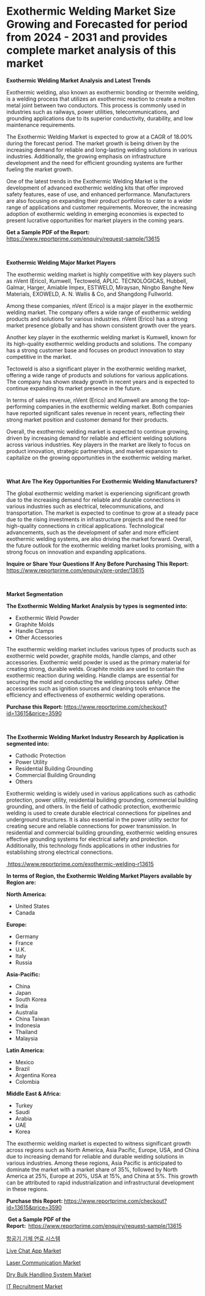 <p><h1>Exothermic Welding Market Size Growing and Forecasted for period from 2024 - 2031 and provides complete market analysis of this market</h1></p><p><strong>Exothermic Welding Market Analysis and Latest Trends</strong></p>
<p><p>Exothermic welding, also known as exothermic bonding or thermite welding, is a welding process that utilizes an exothermic reaction to create a molten metal joint between two conductors. This process is commonly used in industries such as railways, power utilities, telecommunications, and grounding applications due to its superior conductivity, durability, and low maintenance requirements.</p><p>The Exothermic Welding Market is expected to grow at a CAGR of 18.00% during the forecast period. The market growth is being driven by the increasing demand for reliable and long-lasting welding solutions in various industries. Additionally, the growing emphasis on infrastructure development and the need for efficient grounding systems are further fueling the market growth.</p><p>One of the latest trends in the Exothermic Welding Market is the development of advanced exothermic welding kits that offer improved safety features, ease of use, and enhanced performance. Manufacturers are also focusing on expanding their product portfolios to cater to a wider range of applications and customer requirements. Moreover, the increasing adoption of exothermic welding in emerging economies is expected to present lucrative opportunities for market players in the coming years.</p></p>
<p><strong>Get a Sample PDF of the Report:&nbsp;</strong> <a href="https://www.reportprime.com/enquiry/request-sample/13615">https://www.reportprime.com/enquiry/request-sample/13615</a></p>
<p>&nbsp;</p>
<p><strong>Exothermic Welding Major Market Players</strong></p>
<p><p>The exothermic welding market is highly competitive with key players such as nVent (Erico), Kumwell, Tectoweld, APLIC. TECNOLÓGICAS, Hubbell, Galmar, Harger, Amiable Impex, ESTWELD, Miraysan, Ningbo Banghe New Materials, EXOWELD, A. N. Wallis & Co, and Shangdong Fullworld.</p><p>Among these companies, nVent (Erico) is a major player in the exothermic welding market. The company offers a wide range of exothermic welding products and solutions for various industries. nVent (Erico) has a strong market presence globally and has shown consistent growth over the years.</p><p>Another key player in the exothermic welding market is Kumwell, known for its high-quality exothermic welding products and solutions. The company has a strong customer base and focuses on product innovation to stay competitive in the market.</p><p>Tectoweld is also a significant player in the exothermic welding market, offering a wide range of products and solutions for various applications. The company has shown steady growth in recent years and is expected to continue expanding its market presence in the future.</p><p>In terms of sales revenue, nVent (Erico) and Kumwell are among the top-performing companies in the exothermic welding market. Both companies have reported significant sales revenue in recent years, reflecting their strong market position and customer demand for their products.</p><p>Overall, the exothermic welding market is expected to continue growing, driven by increasing demand for reliable and efficient welding solutions across various industries. Key players in the market are likely to focus on product innovation, strategic partnerships, and market expansion to capitalize on the growing opportunities in the exothermic welding market.</p></p>
<p>&nbsp;</p>
<p><strong>What Are The Key Opportunities For Exothermic Welding Manufacturers?</strong></p>
<p><p>The global exothermic welding market is experiencing significant growth due to the increasing demand for reliable and durable connections in various industries such as electrical, telecommunications, and transportation. The market is expected to continue to grow at a steady pace due to the rising investments in infrastructure projects and the need for high-quality connections in critical applications. Technological advancements, such as the development of safer and more efficient exothermic welding systems, are also driving the market forward. Overall, the future outlook for the exothermic welding market looks promising, with a strong focus on innovation and expanding applications.</p></p>
<p><strong>Inquire or Share Your Questions If Any Before Purchasing This Report:</strong> <a href="https://www.reportprime.com/enquiry/pre-order/13615">https://www.reportprime.com/enquiry/pre-order/13615</a></p>
<p>&nbsp;</p>
<p><strong>Market Segmentation</strong></p>
<p><strong>The Exothermic Welding Market Analysis by types is segmented into:</strong></p>
<p><ul><li>Exothermic Weld Powder</li><li>Graphite Molds</li><li>Handle Clamps</li><li>Other Accessories</li></ul></p>
<p><p>The exothermic welding market includes various types of products such as exothermic weld powder, graphite molds, handle clamps, and other accessories. Exothermic weld powder is used as the primary material for creating strong, durable welds. Graphite molds are used to contain the exothermic reaction during welding. Handle clamps are essential for securing the mold and conducting the welding process safely. Other accessories such as ignition sources and cleaning tools enhance the efficiency and effectiveness of exothermic welding operations.</p></p>
<p><strong>Purchase this Report:&nbsp;</strong><a href="https://www.reportprime.com/checkout?id=13615&price=3590">https://www.reportprime.com/checkout?id=13615&price=3590</a></p>
<p>&nbsp;</p>
<p><strong>The Exothermic Welding Market Industry Research by Application is segmented into:</strong></p>
<p><ul><li>Cathodic Protection</li><li>Power Utility</li><li>Residential Building Grounding</li><li>Commercial Building Grounding</li><li>Others</li></ul></p>
<p><p>Exothermic welding is widely used in various applications such as cathodic protection, power utility, residential building grounding, commercial building grounding, and others. In the field of cathodic protection, exothermic welding is used to create durable electrical connections for pipelines and underground structures. It is also essential in the power utility sector for creating secure and reliable connections for power transmission. In residential and commercial building grounding, exothermic welding ensures effective grounding systems for electrical safety and protection. Additionally, this technology finds applications in other industries for establishing strong electrical connections.</p></p>
<p><a href="https://www.reportprime.com/exothermic-welding-r13615">&nbsp;https://www.reportprime.com/exothermic-welding-r13615</a></p>
<p><strong>In terms of Region, the Exothermic Welding Market Players available by Region are:</strong></p>
<p>
    <p> <strong> North America: </strong>
        <ul>
            <li>United States</li>
            <li>Canada</li>
        </ul>
        </p> 
    <p> <strong> Europe: </strong>
        <ul>
            <li>Germany</li>
            <li>France</li>
            <li>U.K.</li>
            <li>Italy</li>
            <li>Russia</li>
        </ul>
        </p> 
    <p> <strong> Asia-Pacific: </strong>
        <ul>
            <li>China</li>
            <li>Japan</li>
            <li>South Korea</li>
            <li>India</li>
            <li>Australia</li>
            <li>China Taiwan</li>
            <li>Indonesia</li>
            <li>Thailand</li>
            <li>Malaysia</li>
        </ul>
        </p> 
    <p> <strong> Latin America: </strong>
        <ul>
            <li>Mexico</li>
            <li>Brazil</li>
            <li>Argentina Korea</li>
            <li>Colombia</li>
        </ul>
        </p> 
    <p> <strong> Middle East & Africa: </strong>
        <ul>
            <li>Turkey</li>
            <li>Saudi</li>
            <li>Arabia</li>
            <li>UAE</li>
            <li>Korea</li>
        </ul>
    </p>
    </p>
<p><p>The exothermic welding market is expected to witness significant growth across regions such as North America, Asia Pacific, Europe, USA, and China due to increasing demand for reliable and durable welding solutions in various industries. Among these regions, Asia Pacific is anticipated to dominate the market with a market share of 35%, followed by North America at 25%, Europe at 20%, USA at 15%, and China at 5%. This growth can be attributed to rapid industrialization and infrastructural development in these regions.</p></p>
<p><strong>Purchase this Report: </strong><a href="https://www.reportprime.com/checkout?id=13615&price=3590">https://www.reportprime.com/checkout?id=13615&price=3590</a></p>
<p>&nbsp;<strong>Get a Sample PDF of the Report:&nbsp;&nbsp;</strong><a href="https://www.reportprime.com/enquiry/request-sample/13615">https://www.reportprime.com/enquiry/request-sample/13615</a></p>
<p><strong></strong></p>
<p><p><a href="https://github.com/mdmazharulnwr786/Market-Research-Report-List-2/blob/main/4133766107377.md">항공기 기체 연료 시스템</a></p><p><a href="https://github.com/biheemgalvinlouises6hokrh3h/Market-Research-Report-List-3/blob/main/live-chat-app-market.md">Live Chat App Market</a></p><p><a href="https://github.com/mabutironaldo/Market-Research-Report-List-6/blob/main/laser-communication-market.md">Laser Communication Market</a></p><p><a href="https://github.com/Paul14Anderson63/Market-Research-Report-List-5/blob/main/dry-bulk-handling-system-market.md">Dry Bulk Handling System Market</a></p><p><a href="https://github.com/guneycigdem35/Market-Research-Report-List-4/blob/main/it-recruitment-market.md">IT Recruitment Market</a></p></p>